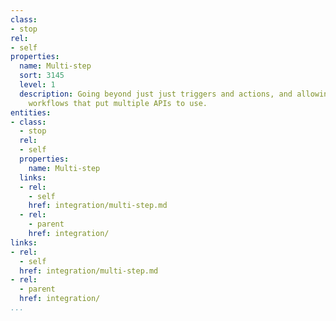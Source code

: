 ```yaml
---
class:
- stop
rel:
- self
properties:
  name: Multi-step
  sort: 3145
  level: 1
  description: Going beyond just just triggers and actions, and allowing for multi-step
    workflows that put multiple APIs to use.
entities:
- class:
  - stop
  rel:
  - self
  properties:
    name: Multi-step
  links:
  - rel:
    - self
    href: integration/multi-step.md
  - rel:
    - parent
    href: integration/
links:
- rel:
  - self
  href: integration/multi-step.md
- rel:
  - parent
  href: integration/
...
```

